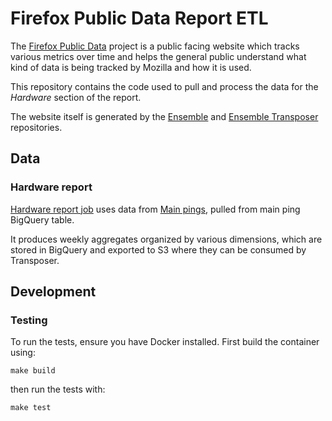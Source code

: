 # Firefox Public Data Report ETL
The [Firefox Public Data](https://data.firefox.com) project is a public facing website which tracks various metrics over time and helps the general public understand what kind of data is being tracked by Mozilla and how it is used.

This repository contains the code used to pull and process the data for the _Hardware_ section of the report.

The website itself is generated by the [Ensemble](https://github.com/mozilla/ensemble) and [Ensemble Transposer](https://github.com/mozilla/ensemble-transposer) repositories.

## Data
### Hardware report
[Hardware report job](public_data_report/hardware_report) uses data from [Main pings](https://firefox-source-docs.mozilla.org/toolkit/components/telemetry/data/main-ping.html), pulled from main ping BigQuery table.

It produces weekly aggregates organized by various dimensions, which are stored in BigQuery and exported to S3 where they can be consumed by Transposer.

## Development
### Testing
To run the tests, ensure you have Docker installed. First build the container using:
```shell script
make build
```
then run the tests with:
```shell script
make test
```
